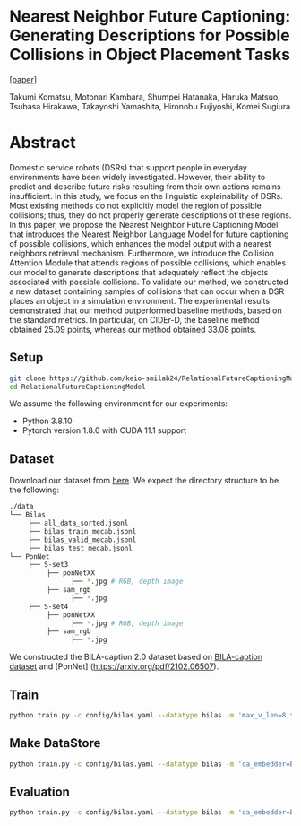 # Nearest Neighbor Future Captioning: Generating Descriptions for Possible Collisions in Object Placement Tasks

[[paper](https://arxiv.org/abs/2407.13186)]

Takumi Komatsu, Motonari Kambara, Shumpei Hatanaka, Haruka Matsuo, Tsubasa Hirakawa, Takayoshi Yamashita, Hironobu Fujiyoshi, Komei Sugiura

# Abstract
Domestic service robots (DSRs) that support people in everyday environments have been widely investigated. However, their ability to predict and describe future risks resulting from their own actions remains insufficient. In this study, we focus on the linguistic explainability of DSRs. Most existing methods do not explicitly model the region of possible collisions; thus, they do not properly generate descriptions of these regions. In this paper, we propose the Nearest Neighbor Future Captioning Model that introduces the Nearest Neighbor Language Model for future captioning of possible collisions, which enhances the model output with a nearest neighbors retrieval mechanism. Furthermore, we introduce the Collision Attention Module that attends regions of possible collisions, which enables our model to generate descriptions that adequately reflect the objects associated with possible collisions. To validate our method, we constructed a new dataset containing samples of collisions that can occur when a DSR places an object in a simulation environment. The experimental results demonstrated that our method outperformed baseline methods, based on the standard metrics. In particular, on CIDEr-D, the baseline method obtained 25.09 points, whereas our method obtained 33.08 points.

## Setup
```bash
git clone https://github.com/keio-smilab24/RelationalFutureCaptioningModel.git  
cd RelationalFutureCaptioningModel
```

We assume the following environment for our experiments:
* Python 3.8.10
* Pytorch version 1.8.0 with CUDA 11.1 support


## Dataset
Download our dataset from [here](https://drive.google.com/drive/folders/1eDp7uy0nqmYPuSEYnPKgAxVzefpYTe5U).
We expect the directory structure to be the following:

```bash
./data
└── Bilas
　   ├── all_data_sorted.jsonl
　   ├── bilas_train_mecab.jsonl
　   ├── bilas_valid_mecab.jsonl
　   ├── bilas_test_mecab.jsonl
└── PonNet
　   ├── S-set3
　   　   ├── ponNetXX
　   　         ├── *.jpg # RGB, depth image
　   　   ├── sam_rgb
　   　         ├── *.jpg
　   ├── S-set4
　   　   ├── ponNetXX
　   　         ├── *.jpg # RGB, depth image
　   　   ├── sam_rgb
　   　         ├── *.jpg
```
We constructed the BILA-caption 2.0 dataset based on [BILA-caption dataset](https://arxiv.org/abs/2207.09083) and [PonNet] (https://arxiv.org/pdf/2102.06507).

## Train
```bash
python train.py -c config/bilas.yaml --datatype bilas -m 'max_v_len=8;train.num_epochs=30;ca_embedder=Base;random_seed=<seed>' --remove_not_final
```

## Make DataStore
```bash
python train.py -c config/bilas.yaml --datatype bilas -m 'ca_embedder=Base;random_seed=<seed>' --make_knn_dstore --load_model </path/to/your/checkpoint/path>
```

## Evaluation
```bash
python train.py -c config/bilas.yaml --datatype bilas -m 'ca_embedder=Base;random_seed=<seed>' --load_model <path/to/your/checkpoint/path> --test
```
